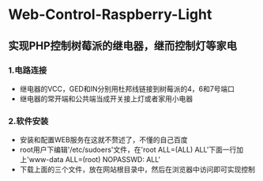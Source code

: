 # Web-Control-Raspberry-Light

## 实现PHP控制树莓派的继电器，继而控制灯等家电

### 1.电路连接
 - 继电器的VCC，GED和IN分别用杜邦线链接到树莓派的4，6和7号端口
 - 继电器的常开端和公共端当成开关接上灯或者家用小电器
 
### 2.软件安装
 - 安装和配置WEB服务在这就不赘述了，不懂的自己百度
 - root用户下编辑'/etc/sudoers'文件，在'root ALL=(ALL) ALL'下面一行加上'www-data ALL=(root) NOPASSWD: ALL'
 - 下载上面的三个文件，放在网站根目录中，然后在浏览器中访问即可实现控制
